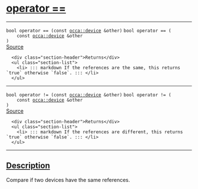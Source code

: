 
<h1 id="operator ==">
 <a href="#/api/device/operator_equals" class="anchor">
   <span>operator ==</span>
  </a>
</h1>

<div class="signature">

<hr>

  <div class="definition-container">
    <div class="definition">
      <code class="desktop-only"><span class="token keyword">bool</span> operator == (<span class="token keyword">const</span> <a href="#/api/device/">occa::device</a> &amp;other)</code>
      <code class="mobile-only"><span class="token keyword">bool</span> operator == (
    <span class="token keyword">const</span> <a href="#/api/device/">occa::device</a> &amp;other
)</code>
      <div class="flex-spacing"></div>
      <a href="https://github.com/libocca/occa/blob/7d02eac1/include/occa/core/device.hpp#L198" target="_blank">Source</a>
    </div>
    <div class="description">

      <div class="section-header">Returns</div>
      <ul class="section-list">
        <li> ::: markdown If the references are the same, this returns `true` otherwise `false`. ::: </li>
      </ul>
</div>
  </div>

<hr>

  <div class="definition-container">
    <div class="definition">
      <code class="desktop-only"><span class="token keyword">bool</span> operator != (<span class="token keyword">const</span> <a href="#/api/device/">occa::device</a> &amp;other)</code>
      <code class="mobile-only"><span class="token keyword">bool</span> operator != (
    <span class="token keyword">const</span> <a href="#/api/device/">occa::device</a> &amp;other
)</code>
      <div class="flex-spacing"></div>
      <a href="https://github.com/libocca/occa/blob/7d02eac1/include/occa/core/device.hpp#L211" target="_blank">Source</a>
    </div>
    <div class="description">

      <div class="section-header">Returns</div>
      <ul class="section-list">
        <li> ::: markdown If the references are different, this returns `true` otherwise `false`. ::: </li>
      </ul>
</div>
  </div>

  <hr>
</div>


<h2 id="description">
 <a href="#/api/device/operator_equals?id=description" class="anchor">
   <span>Description</span>
  </a>
</h2>

Compare if two devices have the same references.
